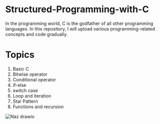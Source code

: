 # Structured-Programming-with-C
In the programming world, C is the godfather of all other programming languages. In this repository, I will upload various programming-related concepts and code gradually. 

# Topics
1. Basic C
2. Bitwise operator
3. Conditional operator
4. if-else
5. switch case
6. Loop and iteration
7. Star Pattern
8. Functions and recursion
 
 

![Naz drawio](https://user-images.githubusercontent.com/119800014/211061101-30194af1-ac6c-4e76-9f6a-deaff9cd8694.png)
